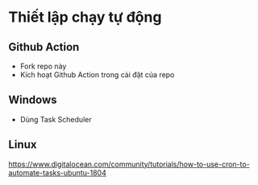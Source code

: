 # Thiết lập chạy tự động

## Github Action

<!--TODO: ref to ./../.github/workflows/schedule-run.yml-->

- Fork repo này
- Kích hoạt Github Action trong cài đặt của repo

<!--FIXME: This cannot included

```yml title=".github/workflows/schedule-run.yml"
{ %
  include = "../../.github/workflows/schedule-run.yml"
  start = "# user-config start"
  end = "# user-config end"
% }
```
-->

## Windows

- Dùng Task Scheduler

## Linux

<https://www.digitalocean.com/community/tutorials/how-to-use-cron-to-automate-tasks-ubuntu-1804>
